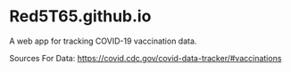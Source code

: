 # Red5T65.github.io
A web app for tracking COVID-19 vaccination data.

Sources For Data:
https://covid.cdc.gov/covid-data-tracker/#vaccinations
